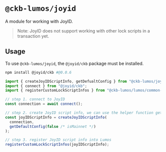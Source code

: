 # `@ckb-lumos/joyid`

A module for working with JoyID.

> Note: JoyID does not support working with other lock scripts in a transaction yet.

## Usage

To use `@ckb-lumos/joyid`, the `@joyid/ckb` package must be installed.

```sh
npm install @joyid/ckb #@0.0.6
```

```js
import { createJoyIDScriptInfo, getDefualtConfig } from "@ckb-lumos/joyid";
import { connect } from "@joyid/ckb";
import { registerCustomLockScriptInfos } from "@ckb-lumos/lumos/common-scripts/common";

// step 1. connect to JoyID
const connection = await connect();

// step 2. create JoyID script info, we can use the helper function getDefaultConfig to generate a default config
const joyIDScriptInfo = createJoyIDScriptInfo(
  connection,
  getDefaultConfig(false /* isMainnet */)
);

// step 3. register JoyID script info into Lumos
registerCustomLockScriptInfos(joyIDScriptInfo);
```
